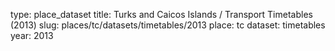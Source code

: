 type: place_dataset
title: Turks and Caicos Islands / Transport Timetables (2013)
slug: places/tc/datasets/timetables/2013
place: tc
dataset: timetables
year: 2013
